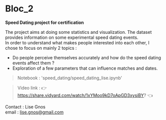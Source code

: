 # Bloc_2
**Speed Dating project for certification**

The project aims at doing some statistics and visualization. The dataset provides information on some experimental speed dating events.  
In order to understand what makes people interested into each other, I chose to focus on mainly 2 topics :
- Do people perceive themselves accurately and how do the speed dating events affect them ?
- Exploration of a few parameters that can influence matches and dates.

> Notebook : 'speed_dating/speed_dating_lise.ipynb'

> Video link : 👉 https://share.vidyard.com/watch/1xYMoo9kD7oApGD3xysiBY? 👈

Contact : Lise Gnos  
email : lise.gnos@gmail.com


